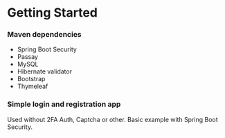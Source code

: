 # Getting Started

### Maven dependencies
- Spring Boot Security 
- Passay
- MySQL
- Hibernate validator
- Bootstrap
- Thymeleaf

### Simple login and registration app
Used without 2FA Auth, Captcha or other.
Basic example with Spring Boot Security.
